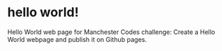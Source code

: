 # hello world!
Hello World web page for Manchester Codes challenge: Create a Hello World webpage and publish it on Github pages.



